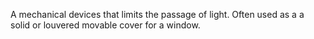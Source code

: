 A mechanical devices that limits the passage of light. Often used as a a solid or louvered movable cover for a window.